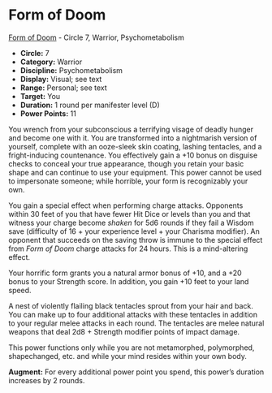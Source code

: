 # Form of Doom

[Form of Doom](/Psionics/F/FormOfDoom.md) - Circle 7, Warrior, Psychometabolism

- **Circle:** 7
- **Category:** Warrior
- **Discipline:** Psychometabolism
- **Display:** Visual; see text
- **Range:** Personal; see text
- **Target:** You
- **Duration:** 1 round per manifester level (D)
- **Power Points:** 11

You wrench from your subconscious a terrifying visage of deadly hunger and become one with it. You are transformed into a nightmarish version of yourself, complete with an ooze-sleek skin coating, lashing tentacles, and a fright-inducing countenance. You effectively gain a +10 bonus on disguise checks to conceal your true appearance, though you retain your basic shape and can continue to use your equipment. This power cannot be used to impersonate someone; while horrible, your form is recognizably your own.

You gain a special effect when performing charge attacks. Opponents within 30 feet of you that have fewer Hit Dice or levels than you and that witness your charge become *shaken* for 5d6 rounds if they fail a Wisdom save (difficulty of 16 + your experience level + your Charisma modifier). An opponent that succeeds on the saving throw is immune to the special effect from *Form of Doom* charge attacks for 24 hours. This is a mind-altering effect.

Your horrific form grants you a natural armor bonus of +10, and a +20 bonus to your Strength score. In addition, you gain +10 feet to your land speed.

A nest of violently flailing black tentacles sprout from your hair and back. You can make up to four additional attacks with these tentacles in addition to your regular melee attacks in each round. The tentacles are melee natural weapons that deal 2d8 + Strength modifier points of impact damage.

This power functions only while you are not metamorphed, polymorphed, shapechanged, etc. and while your mind resides within your own body.

**Augment:** For every additional power point you spend, this power’s duration increases by 2 rounds. 

